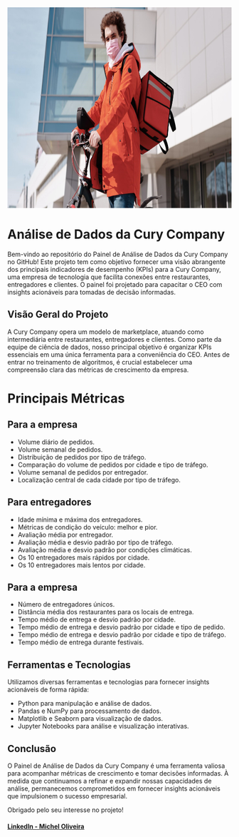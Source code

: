 <img src="https://github.com/michelwop/curry_company/blob/main/img/readme2.png" alt="Exemplo" width="1200" height="450">

# Análise de Dados da Cury Company

Bem-vindo ao repositório do Painel de Análise de Dados da Cury Company no GitHub! Este projeto tem como objetivo fornecer uma visão abrangente dos principais indicadores de desempenho (KPIs) para a Cury Company, uma empresa de tecnologia que facilita conexões entre restaurantes, entregadores e clientes. O painel foi projetado para capacitar o CEO com insights acionáveis para tomadas de decisão informadas.


## **Visão Geral do Projeto**

A Cury Company opera um modelo de marketplace, atuando como intermediária entre restaurantes, entregadores e clientes. Como parte da equipe de ciência de dados, nosso principal objetivo é organizar KPIs essenciais em uma única ferramenta para a conveniência do CEO. Antes de entrar no treinamento de algoritmos, é crucial estabelecer uma compreensão clara das métricas de crescimento da empresa.

# **Principais Métricas**
## Para a empresa

-  Volume diário de pedidos.
- Volume semanal de pedidos.
- Distribuição de pedidos por tipo de tráfego.
- Comparação do volume de pedidos por cidade e tipo de tráfego.
- Volume semanal de pedidos por entregador.
- Localização central de cada cidade por tipo de tráfego.

## Para entregadores

- Idade mínima e máxima dos entregadores.
- Métricas de condição do veículo: melhor e pior.
- Avaliação média por entregador.
- Avaliação média e desvio padrão por tipo de tráfego.
- Avaliação média e desvio padrão por condições climáticas.
- Os 10 entregadores mais rápidos por cidade.
- Os 10 entregadores mais lentos por cidade.


## Para a empresa

- Número de entregadores únicos.
- Distância média dos restaurantes para os locais de entrega.
- Tempo médio de entrega e desvio padrão por cidade.
- Tempo médio de entrega e desvio padrão por cidade e tipo de pedido.
- Tempo médio de entrega e desvio padrão por cidade e tipo de tráfego.
- Tempo médio de entrega durante festivais.
## Ferramentas e Tecnologias

Utilizamos diversas ferramentas e tecnologias para fornecer insights acionáveis de forma rápida:

-   Python para manipulação e análise de dados.
-   Pandas e NumPy para processamento de dados.
-   Matplotlib e Seaborn para visualização de dados.
-   Jupyter Notebooks para análise e visualização interativas.

## Conclusão

O Painel de Análise de Dados da Cury Company é uma ferramenta valiosa para acompanhar métricas de crescimento e tomar decisões informadas. À medida que continuamos a refinar e expandir nossas capacidades de análise, permanecemos comprometidos em fornecer insights acionáveis que impulsionem o sucesso empresarial.

Obrigado pelo seu interesse no projeto!

#### [LinkedIn - Michel Oliveira](https://www.linkedin.com/in/michelwop/)
